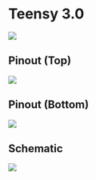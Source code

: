 Teensy 3.0
==========
![](https://www.pjrc.com/teensy/teensy3.png)

Pinout (Top)
------------
![](http://pjrc.com/teensy/teensy30_front_pinout.png)

Pinout (Bottom)
---------------
![](http://pjrc.com/teensy/teensy30_back_pinout.png)

Schematic
---------
![](https://www.pjrc.com/teensy/schematic3.gif)